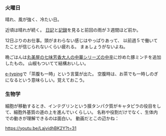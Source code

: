 ### 火曜日

晴れ、風が強く、冷たい日。

近頃は晴れが続く。
[日記](https://github.com/toasa/diary/blob/main/2022/12/22.md#%E6%9C%A8%E6%9B%9C%E6%97%A5)と[記録](https://weather.goo.ne.jp/past/662/20221200/)を見ると前回の雨が３週間ほど前か。

12日ぶりのお仕事。頭がまわらない感じはやっぱりあって、
以前週５で働いてたことが信じられないくらい疲れる。
まぁしょうがないよね。

晩ごはんは[丸美屋の七味芳香大人の中華シリーズの中辛](https://www.marumiya.co.jp/cms/web/viewitem/4059/1)に炒めた豚ミンチを追加したもの。
山椒もついてて結構おいしい。

[e-typing](https://www.e-typing.ne.jp/)で「茶腹も一時」という言葉が出た。
空腹時は、お茶でも一時しのぎになるという意味らしい。覚えておこう。

### 生物学

細胞が移動するとき、インテグリンという膜タンパク質がキャタピラの役目をして、細胞外基質の道の上を進んでいくらしい。
名称や役割だけでなく、生体内での動きが理解できるのは面白い。
動画だとこの辺かね：

https://youtu.be/LajvidhBK2Y?t=31